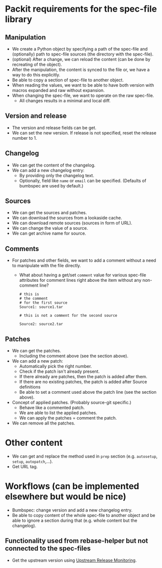 # Packit requirements for the spec-file library

## Manipulation

- We create a Python object by specifying a path of the spec-file and (optionally) path to spec-file sources
  (the directory with the spec-file).
- (optional) After a change, we can reload the content (can be done by recreating of the object).
- After the manipulation, the content is synced to the file or, we have a way to do this explicitly.
- Be able to copy a section of spec-file to another object.
- When reading the values, we want to be able to have both version with macros expanded
  and raw without expansion.
- When changing the spec-file, we want to operate on the raw spec-file.
  - All changes results in a minimal and local diff.

## Version and release

- The version and release fields can be get.
- We can set the new version. If release is not specified, reset the release number to 1.

## Changelog

- We can get the content of the changelog.
- We can add a new changelog entry:
  - By providing only the changelog text.
  - Optionally, field like `name` or `email` can be specified.
    (Defaults of bumbspec are used by default.)

## Sources

- We can get the sources and patches.
- We can download the sources from a lookaside cache.
- We can download remote sources (sources in form of URL).
- We can change the value of a source.
- We can get archive name for source.

## Comments

- For patches and other fields, we want to add a comment without a need to manipulate with the file directly.

  - What about having a get/set `comment` value for various spec-file attributes for comment lines right above the item without any non-comment line?

    ```
    # this is
    # the comment
    # for the first source
    Source1: source1.tar

    # this is not a comment for the second source

    Source2: source2.tar
    ```

## Patches

- We can get the patches.
  - Including the comment above (see the section above).
- We can add a new patch:
  - Automatically pick the right number.
  - Check if the patch isn't already present.
  - If there already are patches, then the patch is added after them.
  - If there are no existing patches, the patch is added after Source definitions
  - Be able to set a comment used above the patch line (see the section above).
- Concept of applied patches. (Probably source-git specific.)
  - Behave like a commented patch.
  - We are able to list the applied patches.
  - We can apply the patches = comment the patch.
- We can remove all the patches.

# Other content

- We can get and replace the method used in `prep` section (e.g. `autosetup`, `setup`, `autopatch`,...).
- Get URL tag.

# Workflows (can be implemented elsewhere but would be nice)

- Bumbspec: change version and add a new changelog entry.
- Be able to copy content of the whole spec-file to another object and be able to ignore a section during that (e.g. whole content but the changelog).

## Functionality used from rebase-helper but not connected to the spec-files

- Get the upstream version using [Upstream Release Monitoring](https://fedoraproject.org/wiki/Upstream_release_monitoring?rd=Upstream_Release_Monitoring).
